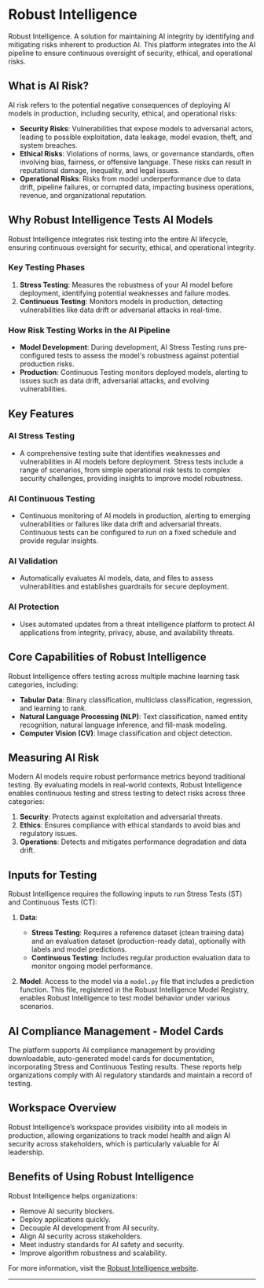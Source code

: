 # Robust Intelligence

Robust Intelligence. A solution for maintaining AI integrity by identifying and mitigating risks inherent to production AI. This platform integrates into the AI pipeline to ensure continuous oversight of security, ethical, and operational risks.

## What is AI Risk?

AI risk refers to the potential negative consequences of deploying AI models in production, including security, ethical, and operational risks:

- **Security Risks**: Vulnerabilities that expose models to adversarial actors, leading to possible exploitation, data leakage, model evasion, theft, and system breaches.
- **Ethical Risks**: Violations of norms, laws, or governance standards, often involving bias, fairness, or offensive language. These risks can result in reputational damage, inequality, and legal issues.
- **Operational Risks**: Risks from model underperformance due to data drift, pipeline failures, or corrupted data, impacting business operations, revenue, and organizational reputation.

## Why Robust Intelligence Tests AI Models

Robust Intelligence integrates risk testing into the entire AI lifecycle, ensuring continuous oversight for security, ethical, and operational integrity.

### Key Testing Phases

1. **Stress Testing**: Measures the robustness of your AI model before deployment, identifying potential weaknesses and failure modes. 
2. **Continuous Testing**: Monitors models in production, detecting vulnerabilities like data drift or adversarial attacks in real-time.

### How Risk Testing Works in the AI Pipeline

- **Model Development**: During development, AI Stress Testing runs pre-configured tests to assess the model's robustness against potential production risks.
- **Production**: Continuous Testing monitors deployed models, alerting to issues such as data drift, adversarial attacks, and evolving vulnerabilities.

## Key Features

### AI Stress Testing
- A comprehensive testing suite that identifies weaknesses and vulnerabilities in AI models before deployment. Stress tests include a range of scenarios, from simple operational risk tests to complex security challenges, providing insights to improve model robustness.

### AI Continuous Testing
- Continuous monitoring of AI models in production, alerting to emerging vulnerabilities or failures like data drift and adversarial threats. Continuous tests can be configured to run on a fixed schedule and provide regular insights.

### AI Validation
- Automatically evaluates AI models, data, and files to assess vulnerabilities and establishes guardrails for secure deployment.

### AI Protection
- Uses automated updates from a threat intelligence platform to protect AI applications from integrity, privacy, abuse, and availability threats.

## Core Capabilities of Robust Intelligence

Robust Intelligence offers testing across multiple machine learning task categories, including:

- **Tabular Data**: Binary classification, multiclass classification, regression, and learning to rank.
- **Natural Language Processing (NLP)**: Text classification, named entity recognition, natural language inference, and fill-mask modeling.
- **Computer Vision (CV)**: Image classification and object detection.

## Measuring AI Risk

Modern AI models require robust performance metrics beyond traditional testing. By evaluating models in real-world contexts, Robust Intelligence enables continuous testing and stress testing to detect risks across three categories:

1. **Security**: Protects against exploitation and adversarial threats.
2. **Ethics**: Ensures compliance with ethical standards to avoid bias and regulatory issues.
3. **Operations**: Detects and mitigates performance degradation and data drift.

## Inputs for Testing

Robust Intelligence requires the following inputs to run Stress Tests (ST) and Continuous Tests (CT):

1. **Data**:
   - **Stress Testing**: Requires a reference dataset (clean training data) and an evaluation dataset (production-ready data), optionally with labels and model predictions.
   - **Continuous Testing**: Includes regular production evaluation data to monitor ongoing model performance.

2. **Model**: Access to the model via a `model.py` file that includes a prediction function. This file, registered in the Robust Intelligence Model Registry, enables Robust Intelligence to test model behavior under various scenarios.

## AI Compliance Management - Model Cards

The platform supports AI compliance management by providing downloadable, auto-generated model cards for documentation, incorporating Stress and Continuous Testing results. These reports help organizations comply with AI regulatory standards and maintain a record of testing.

## Workspace Overview

Robust Intelligence’s workspace provides visibility into all models in production, allowing organizations to track model health and align AI security across stakeholders, which is particularly valuable for AI leadership.

## Benefits of Using Robust Intelligence

Robust Intelligence helps organizations:

- Remove AI security blockers.
- Deploy applications quickly.
- Decouple AI development from AI security.
- Align AI security across stakeholders.
- Meet industry standards for AI safety and security.
- Improve algorithm robustness and scalability.

For more information, visit the [Robust Intelligence website](https://www.robustintelligence.com/).

---
